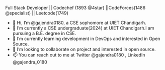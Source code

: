 
Full Stack Developer || Codechef (1893 @4star) ||CodeForces(1486 @specialist) || Leetcode(1749)

- 👋 Hi, I’m @gajendra0180, a CSE sophomore at UIET Chandigarh.
- 👀 I’m currently a CSE undergraduate(2024) at UIET Chandigarh.I am pursuing a B.E. degree in CSE.
- 🌱 I’m currently learning development in DevOps and interested in Open Source.
- 💞️ I’m looking to collaborate on project and interested in open source.
- 📫 You can reach out to me at Twitter @gajendra0180 , LinkedIn @gajendra_0180

<!---
gajendra0180/gajendra0180 is a ✨ special ✨ repository because its `README.md` (this file) appears on your GitHub profile.
You can click the Preview link to take a look at your changes.
--->
